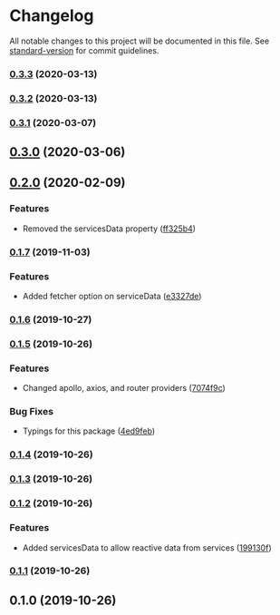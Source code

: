 # Changelog

All notable changes to this project will be documented in this file. See [standard-version](https://github.com/conventional-changelog/standard-version) for commit guidelines.

### [0.3.3](https://github.com/rhangai/vue-di/compare/v0.3.2...v0.3.3) (2020-03-13)

### [0.3.2](https://github.com/rhangai/vue-di/compare/v0.3.1...v0.3.2) (2020-03-13)

### [0.3.1](https://github.com/rhangai/vue-di/compare/v0.3.0...v0.3.1) (2020-03-07)

## [0.3.0](https://github.com/rhangai/vue-di/compare/v0.2.0...v0.3.0) (2020-03-06)

## [0.2.0](https://gitlab.com/renanhangai_/vue/vue-di/compare/v0.1.7...v0.2.0) (2020-02-09)


### Features

* Removed the servicesData property ([ff325b4](https://gitlab.com/renanhangai_/vue/vue-di/commit/ff325b4bf73eea50509c4396893a755b12366177))

### [0.1.7](https://gitlab.com/renanhangai_/vue/vue-di/compare/v0.1.6...v0.1.7) (2019-11-03)


### Features

* Added fetcher option on serviceData ([e3327de](https://gitlab.com/renanhangai_/vue/vue-di/commit/e3327de2b283c771be405cb678ab308d681e31f8))

### [0.1.6](https://gitlab.com/renanhangai_/vue/vue-di/compare/v0.1.5...v0.1.6) (2019-10-27)

### [0.1.5](https://gitlab.com/renanhangai_/vue/vue-di/compare/v0.1.4...v0.1.5) (2019-10-26)


### Features

* Changed apollo, axios, and router providers ([7074f9c](https://gitlab.com/renanhangai_/vue/vue-di/commit/7074f9c6626af6ce23825b0c89a2c92265a7993c))


### Bug Fixes

* Typings for this package ([4ed9feb](https://gitlab.com/renanhangai_/vue/vue-di/commit/4ed9febfda5f5b51a00681adef5bc0afd6732763))

### [0.1.4](https://gitlab.com/renanhangai_/vue/vue-di/compare/v0.1.3...v0.1.4) (2019-10-26)

### [0.1.3](https://gitlab.com/renanhangai_/vue/vue-di/compare/v0.1.2...v0.1.3) (2019-10-26)

### [0.1.2](https://gitlab.com/renanhangai_/vue/vue-di/compare/v0.1.1...v0.1.2) (2019-10-26)


### Features

* Added servicesData to allow reactive data from services ([199130f](https://gitlab.com/renanhangai_/vue/vue-di/commit/199130f3a3d052a22297f74a8bfef0ff806f9e55))

### [0.1.1](https://gitlab.com/renanhangai_/vue/vue-di/compare/v0.1.0...v0.1.1) (2019-10-26)

## 0.1.0 (2019-10-26)
